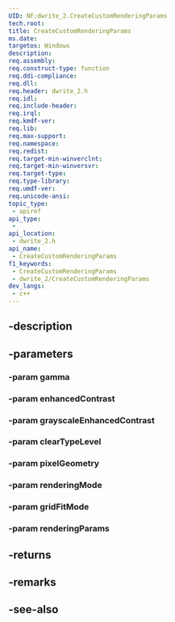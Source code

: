 ```yaml
---
UID: NF:dwrite_2.CreateCustomRenderingParams
tech.root: 
title: CreateCustomRenderingParams
ms.date: 
targetos: Windows
description: 
req.assembly: 
req.construct-type: function
req.ddi-compliance: 
req.dll: 
req.header: dwrite_2.h
req.idl: 
req.include-header: 
req.irql: 
req.kmdf-ver: 
req.lib: 
req.max-support: 
req.namespace: 
req.redist: 
req.target-min-winverclnt: 
req.target-min-winversvr: 
req.target-type: 
req.type-library: 
req.umdf-ver: 
req.unicode-ansi: 
topic_type:
 - apiref
api_type:
 - 
api_location:
 - dwrite_2.h
api_name:
 - CreateCustomRenderingParams
f1_keywords:
 - CreateCustomRenderingParams
 - dwrite_2/CreateCustomRenderingParams
dev_langs:
 - c++
---
```


## -description

## -parameters

### -param gamma

### -param enhancedContrast

### -param grayscaleEnhancedContrast

### -param clearTypeLevel

### -param pixelGeometry

### -param renderingMode

### -param gridFitMode

### -param renderingParams

## -returns

## -remarks

## -see-also

